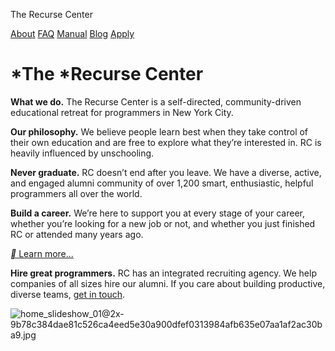 The Recurse Center

 [About](https://www.recurse.com/about)  [FAQ](https://www.recurse.com/faq)  [Manual](https://www.recurse.com/manual)  [Blog](https://www.recurse.com/blog)  [Apply](https://www.recurse.com/apply)

# *The *Recurse Center

 **What we do.** The Recurse Center is a self-directed, community-driven educational retreat for programmers in New York City.

 **Our philosophy.** We believe people learn best when they take control of their own education and are free to explore what they’re interested in. RC is heavily influenced by unschooling.

 **Never graduate.** RC doesn’t end after you leave. We have a diverse, active, and engaged alumni community of over 1,200 smart, enthusiastic, helpful programmers all over the world.

 **Build a career.** We’re here to support you at every stage of your career, whether you’re looking for a new job or not, and whether you just finished RC or attended many years ago.

 [** Learn more...](https://www.recurse.com/about)

 **Hire great programmers.** RC has an integrated recruiting agency. We help companies of all sizes hire our alumni. If you care about building productive, diverse teams, [get in touch](https://www.recurse.com/hire).

 ![home_slideshow_01@2x-9b78c384dae81c526ca4eed5e30a900dfef0313984afb635e07aa1af2ac30ba9.jpg](../_resources/47011936a9d3f9fa617c4e6c3d5188e8.jpg)